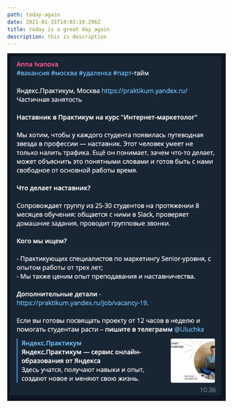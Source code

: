 ```yaml
---
path: today-again
date: 2021-01-31T14:03:19.296Z
title: today is a great day again
description: this is description
---
```

![](/images/uploads/screenshot-2021-01-26-at-10.41.10.png)